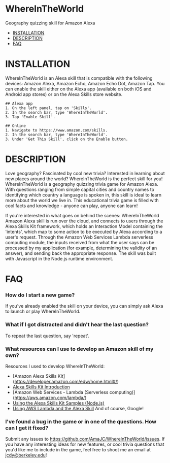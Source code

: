 # WhereInTheWorld
Geography quizzing skill for Amazon Alexa


- [INSTALLATION](#installation)
- [DESCRIPTION](#description)
- [FAQ](#faq)

# INSTALLATION
WhereInTheWorld is an Alexa skill that is compatible with the following devices: Amazon Alexa, Amazon Echo, Amazon Echo Dot, Amazon Tap. You can enable the skill either on the Alexa app (available on both iOS and Android app stores) or on the Alexa Skills store website.
    
    ## Alexa app
    1. On the left panel, tap on 'Skills'.
    2. In the search bar, type 'WhereInTheWorld'.
    3. Tap 'Enable Skill'.

    ## Online
    1. Navigate to https://www.amazon.com/skills.
    2. In the search bar, type 'WhereInTheWorld'.
    3. Under 'Get This Skill', click on the Enable button.

# DESCRIPTION
Love geography? Fascinated by cool new trivia? Interested in learning about new places around the world? WhereInTheWorld is the perfect skill for you! WhereInTheWorld is a geography quizzing trivia game for Amazon Alexa. With questions ranging from simple capital cities and country names to identifying which country a language is spoken in, this skill is ideal to learn more about the world we live in. This educational trivia game is filled with cool facts and knowledge - anyone can play, anyone can learn!

If you're interested in what goes on behind the scenes: WhereInTheWorld Amazon Alexa skill is run over the cloud, and connects to users through the Alexa Skills Kit framework, which holds an Interaction Model containing the 'intents', which map to some action to be executed by Alexa according to a user's request. Through the Amazon Web Services Lambda serverless computing module, the inputs received from what the user says can be processed by my application (for example, determining the validity of an answer), and sending back the appropriate response. The skill was built with Javascript in the Node.js runtime environment.

# FAQ

### How do I start a new game?

If you've already enabled the skill on your device, you can simply ask Alexa to launch or play WhereInTheWorld.

### What if I got distracted and didn't hear the last question?

To repeat the last question, say 'repeat'.

### What resources can I use to develop an Amazon skill of my own?
Resources I used to develop WhereInTheWorld:
- [Amazon Alexa Skills Kit] (https://developer.amazon.com/edw/home.html#/)
- [Alexa Skills Kit Introduction](https://developer.amazon.com/appsandservices/solutions/alexa/alexa-skills-kit/getting-started-guide)
- [Amazon Web Services - Lambda (Serverless computing)] (https://aws.amazon.com/lambda/)
- [Using the Alexa Skills Kit Samples (Node.js)](https://developer.amazon.com/public/solutions/alexa/alexa-skills-kit/docs/using-the-alexa-skills-kit-samples)
- [Using AWS Lambda and the Alexa Skill](https://developer.amazon.com/appsandservices/solutions/alexa/alexa-skills-kit/docs/developing-an-alexa-skill-as-a-lambda-function)
And of course, Google!

### I've found a bug in the game or in one of the questions. How can I get it fixed?

Submit any issues to https://github.com/AmaJC/WhereInTheWorld/issues. 
If you have any interesting ideas for new features, or cool trivia questions that you'd like me to include in the game, feel free to shoot me an email at jcdy@berkeley.edu!
